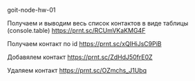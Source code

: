 goit-node-hw-01

Получаем и выводим весь список контактов в виде таблицы (console.table)
https://prnt.sc/RCUmVKaKMG4F

Получаем контакт по id
https://prnt.sc/xQIHiJsC9PiB

Добавялем контакт
https://prnt.sc/ZdHdJ50frE0Z

Удаляем контакт
https://prnt.sc/OZmchs_J1Ubq
